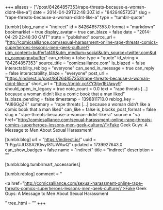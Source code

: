 +++
aliases = ["/post/84264857353/rape-threats-because-a-woman-didnt-like-a"]
date = 2014-04-29T22:48:30Z
id = "84264857353"
slug = "rape-threats-because-a-woman-didnt-like-a"
type = "tumblr-quote"

[tumblr]
blog_name = "indirect"
id = 84264857353.0
format = "markdown"
bookmarklet = true
display_avatar = true
can_blaze = false
date = "2014-04-29 22:48:30 GMT"
state = "published"
source_url = "http://comicsalliance.com/sexual-harassment-online-rape-threats-comics-superheroes-lessons-men-geek-culture/?utm_content=buffer1af49&utm_medium=social&utm_source=twitter.com&utm_campaign=buffer"
can_reblog = false
type = "quote"
id_string = "84264857353"
source_title = "comicsalliance.com"
is_blazed = false
interactability_reblog = "everyone"
can_send_in_message = true
can_reply = false
interactability_blaze = "everyone"
post_url = "https://indirect.io/post/84264857353/rape-threats-because-a-woman-didnt-like-a"
short_url = "https://tmblr.co/ZY3jby1EUawy9"
should_open_in_legacy = true
note_count = 0.0
text = "rape threats […] because a woman didn’t like a comic book that a man liked"
is_blaze_pending = false
timestamp = 1398811710.0
reblog_key = "AI86GgZK"
summary = "rape threats […] because a woman didn’t like a comic book that a man liked"
can_like = false
is_blocks_post_format = false
slug = "rape-threats-because-a-woman-didnt-like-a"
source = "<a href=\"http://comicsalliance.com/sexual-harassment-online-rape-threats-comics-superheroes-lessons-men-geek-culture/\">Fake Geek Guys: A Message to Men About Sexual Harassment</a>"

[tumblr.blog]
url = "https://indirect.io/"
uuid = "t:PgyUJU3SA2Klwyt81UWAwQ"
updated = 1739927643.0
can_show_badges = false
name = "indirect"
title = "indirect"
description = ""

[tumblr.blog.tumblrmart_accessories]

[tumblr.reblog]
comment = "<p><a href=\"http://comicsalliance.com/sexual-harassment-online-rape-threats-comics-superheroes-lessons-men-geek-culture/\">Fake Geek Guys: A Message to Men About Sexual Harassment</a></p>"
tree_html = ""
+++

